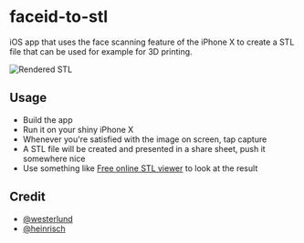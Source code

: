# faceid-to-stl
iOS app that uses the face scanning feature of the iPhone X to create a STL file that can be used for example for 3D printing.

![Rendered STL](https://i.imgur.com/usQVr7r.png)

## Usage
- Build the app
- Run it on your shiny iPhone X
- Whenever you're satisfied with the image on screen, tap capture
- A STL file will be created and presented in a share sheet, push it somewhere nice
- Use something like [Free online STL viewer](https://www.viewstl.com/) to look at the result


## Credit
 - [@westerlund](https://github.com/westerlund)
 - [@heinrisch](https://github.com/heinrisch)
